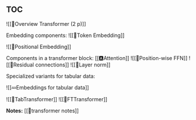 
## TOC

![[🗼Overview Transformer (2 p)]]

Embedding components:
![[🛌Token Embedding]]

![[🧵Positional Embedding]]

Components in a transformer block:
[[🅰️Attention]]
![[🎱Position-wise FFN]]
![[🔗Residual connections]]
![[🍔Layer norm]]

Specialized variants for tabular data:

![[💤Embeddings for tabular data]]


![[🤖TabTransformer]]
![[🤖FTTransformer]]

**Notes:**
[[🤖transformer notes]]
